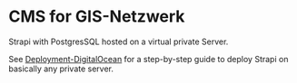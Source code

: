 # CMS for GIS-Netzwerk

Strapi with PostgresSQL hosted on a virtual private Server.

See [Deployment-DigitalOcean](https://strapi.io/documentation/v3.x/deployment/digitalocean.html) for a step-by-step guide to deploy Strapi on basically any private server.